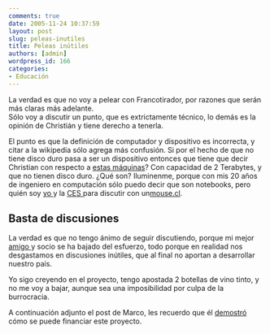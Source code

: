 ```yaml
---
comments: true
date: 2005-11-24 10:37:59
layout: post
slug: peleas-inutiles
title: Peleas inútiles
authors: [admin]
wordpress_id: 166
categories:
- Educación
---
```


La verdad es que no voy a pelear con Francotirador, por razones que serán más claras más adelante.  
Sólo voy a discutir un punto, que es extrictamente técnico, lo demás es la opinión de Christián y tiene derecho a tenerla.

El punto es que la definición de computador y dispositivo es incorrecta, y citar a la wikipedia sólo agrega más confusión. Si por el hecho de que no tiene disco duro pasa a ser un dispositivo entonces que tiene que decir Christian con respecto a [estas máquinas](http://atomchip.com/_wsn/page4.html)? Con capacidad de 2 Terabytes, y que no tienen disco duro. ¿Qué son? Iluminenme, porque con mis 20 años de ingeniero en computación sólo puedo decir que son notebooks, pero quién soy [yo ](http://www.eduardodiaz.org/2005/08/tecnology_innovation_award_200.html)y la [CES ](http://cesweb.org/attendees/awards/innovations/rd_2005honorees.asp?category=48)para discutir con un[mouse.cl](http://www.mouse.cl/).

## Basta de discusiones

La verdad es que no tengo ánimo de seguir discutiendo, porque mi mejor [amigo ](http://www.maz.cl/)y socio se ha bajado del esfuerzo, todo porque en realidad nos desgastamos en discusiones inútiles, que al final no aportan a desarrollar nuestro país.

Yo sigo creyendo en el proyecto, tengo apostada 2 botellas de vino tinto, y no me voy a bajar, aunque sea una imposibilidad por culpa de la burrocracia.

A continuación adjunto el post de Marco, les recuerdo que él [demostró](http://www.lnds.net/2005/09/un_laptop_para_cada_escolar.html) cómo se puede financiar este proyecto.




